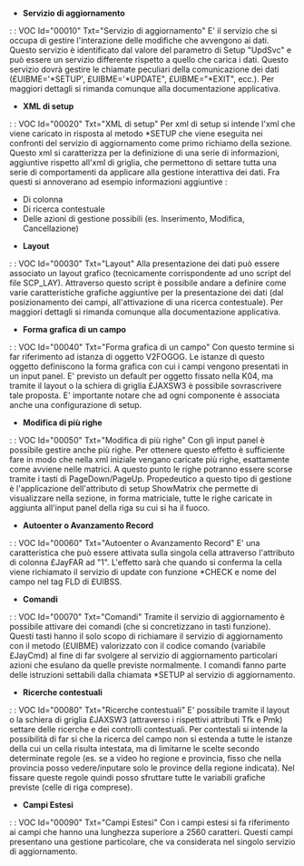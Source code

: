 - **Servizio di aggiornamento**

 :  : VOC Id="00010" Txt="Servizio di aggiornamento"
E' il servizio che si occupa di gestire l'interazione delle modifiche che avvengono ai dati. Questo servizio è identificato dal valore del parametro di Setup "UpdSvc" e può essere un servizio differente rispetto a quello che carica i dati.
Questo servizio dovrà gestire le chiamate peculiari della comunicazione dei dati (£UIBME='*SETUP', £UIBME='*UPDATE", £UIBME="*EXIT", ecc.).
Per maggiori dettagli si rimanda comunque alla documentazione applicativa.

- **XML di setup**

 :  : VOC Id="00020" Txt="XML di setup"
Per xml di setup si intende l'xml che viene caricato in risposta al metodo *SETUP che viene eseguita nei confronti del servizio di aggiornamento come primo richiamo della sezione.
Questo xml si caratterizza per la definizione di una serie di informazioni, aggiuntive rispetto all'xml di griglia, che permettono di settare tutta una serie di comportamenti da applicare alla gestione interattiva dei dati. Fra questi si annoverano ad esempio informazioni aggiuntive : 
* Di colonna
* Di ricerca contestuale
* Delle azioni di gestione possibili (es. Inserimento, Modifica, Cancellazione)

- **Layout**

 :  : VOC Id="00030" Txt="Layout"
Alla presentazione dei dati può essere associato un layout grafico (tecnicamente corrispondente ad uno script del file SCP_LAY). Attraverso questo script è possibile andare a definire come varie caratteristiche grafiche aggiuntive per la presentazione dei dati (dal posizionamento dei campi, all'attivazione di una ricerca contestuale).
Per maggiori dettagli si rimanda comunque alla documentazione applicativa.

- **Forma grafica di un campo**

 :  : VOC Id="00040" Txt="Forma grafica di un campo"
Con questo termine si far riferimento ad istanza di oggetto V2FOGOG. Le istanze di questo oggetto definiscono la forma grafica con cui i campi vengono presentati in un input panel. E' previsto un default per oggetto fissato nella K04, ma tramite il layout o la schiera di griglia £JAXSW3 è possibile sovrascrivere tale proposta. E' importante notare che ad ogni componente è associata anche una configurazione di setup.

- **Modifica di più righe**

 :  : VOC Id="00050" Txt="Modifica di più righe"
Con gli input panel è possibile gestire anche più righe. Per ottenere questo effetto è sufficiente fare in modo che nella xml iniziale vengano caricate più righe, esattamente come avviene nelle matrici. A questo punto le righe potranno essere scorse tramite i tasti di PageDown/PageUp. Propedeutico a questo tipo di gestione è l'applicazione dell'attributo di setup ShowMatrix che permette di visualizzare nella sezione, in forma matriciale, tutte le righe caricate in aggiunta all'input panel della riga su cui si ha il fuoco.

- **Autoenter o Avanzamento Record**

 :  : VOC Id="00060" Txt="Autoenter o Avanzamento Record"
E' una caratteristica che può essere attivata sulla singola cella attraverso l'attributo di colonna £JayFAR ad "1". L'effetto sarà che quando si conferma la cella viene richiamato il servizio di update con funzione *CHECK e nome del campo nel tag FLD di £UIBSS.

- **Comandi**

 :  : VOC Id="00070" Txt="Comandi"
Tramite il servizio di aggiornamento è possibile attivare dei comandi (che si concretizzano in tasti funzione). Questi tasti hanno il solo scopo di richiamare il servizio di aggiornamento con il metodo (£UIBME) valorizzato con il codice comando (variabile £JayCmd) al fine di far svolgere al servizio di aggiornamento particolari azioni che esulano da quelle previste normalmente.
I comandi fanno parte delle istruzioni settabili dalla chiamata *SETUP al servizio di aggiornamento.

- **Ricerche contestuali**

 :  : VOC Id="00080" Txt="Ricerche contestuali"
E' possibile tramite il layout o la schiera di griglia £JAXSW3 (attraverso i rispettivi attributi Tfk e Pmk) settare delle ricerche e dei controlli contestuali. Per contestali si intende la possibilità di far si che la ricerca del campo non si estenda a tutte le istanze della cui un cella risulta intestata, ma di limitarne le scelte secondo determinate regole (es. se a video ho regione e provincia, fisso che nella provincia posso vedere/inputare solo le province della regione indicata). Nel fissare queste regole quindi posso sfruttare tutte le variabili grafiche previste (celle di riga comprese).

- **Campi Estesi**

 :  : VOC Id="00090" Txt="Campi Estesi"
Con i campi estesi si fa riferimento ai campi che hanno una lunghezza superiore a 2560 caratteri. Questi campi presentano una gestione particolare, che va considerata nel singolo servizio di aggiornamento.

